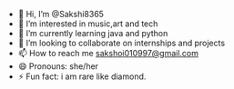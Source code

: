 - 👋 Hi, I’m @Sakshi8365
- 👀 I’m interested in music,art and tech
- 🌱 I’m currently learning java and python
- 💞️ I’m looking to collaborate on internships and projects
- 📫 How to reach me sakshoi010997@gmail.com
- 😄 Pronouns: she/her
- ⚡ Fun fact: i am rare like diamond.

<!---
Sakshi8365/Sakshi8365 is a ✨ special ✨ repository because its `README.md` (this file) appears on your GitHub profile.
You can click the Preview link to take a look at your changes.
--->
